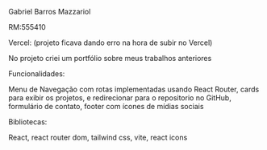 Gabriel Barros Mazzariol

RM:555410

Vercel: (projeto ficava dando erro na hora de subir no Vercel)

No projeto criei um portfólio sobre meus trabalhos anteriores

Funcionalidades:

Menu de Navegação com rotas implementadas usando React Router, cards para exibir os projetos, e redirecionar para o repositorio no GitHub, formulário de contato, footer com ícones de mídias sociais

Bibliotecas:

React, react router dom, tailwind css, vite, react icons
